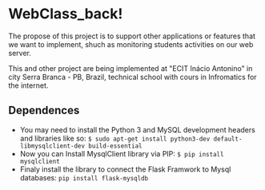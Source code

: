 # WebClass_back!

The propose of this project is to support other applications or features that we want to implement, shuch as monitoring students  activities on our web server.

This and other project are being implemented at "ECIT Inácio Antonino" in city Serra Branca - PB, Brazil, technical school with cours in Infromatics for the internet.


## Dependences
 - You may need to install the Python 3 and MySQL development headers and libraries like so: `$ sudo apt-get install python3-dev default-libmysqlclient-dev build-essential`
 - Now you can Install MysqlClient library via PIP: ` $ pip install mysqlclient `
 - Finaly install the library to connect the Flask Framwork to Mysql databases: `pip install flask-mysqldb` 
